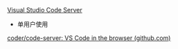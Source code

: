 [Visual Studio Code Server](https://code.visualstudio.com/docs/remote/vscode-server)
- 单用户使用

[coder/code-server: VS Code in the browser (github.com)](https://github.com/coder/code-server)